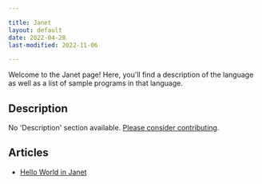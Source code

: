 ```yaml
---

title: Janet
layout: default
date: 2022-04-28
last-modified: 2022-11-06

---
```


Welcome to the Janet page! Here, you'll find a description of the language as well as a list of sample programs in that language.

## Description

No 'Description' section available. [Please consider contributing](https://github.com/TheRenegadeCoder/sample-programs-website).

## Articles

- [Hello World in Janet](https://sampleprograms.io/projects/hello-world/janet)